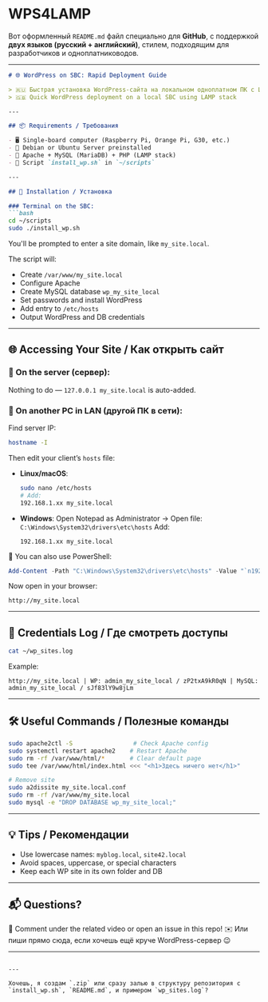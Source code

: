 # WPS4LAMP
Вот оформленный `README.md` файл специально для **GitHub**, с поддержкой **двух языков (русский + английский)**, стилем, подходящим для разработчиков и одноплатниководов.

---

````markdown
# 🌐 WordPress on SBC: Rapid Deployment Guide

> 🇷🇺 Быстрая установка WordPress-сайта на локальном одноплатном ПК с LAMP  
> 🇬🇧 Quick WordPress deployment on a local SBC using LAMP stack

---

## 📦 Requirements / Требования

- 🖥️ Single-board computer (Raspberry Pi, Orange Pi, G30, etc.)
- 🐧 Debian or Ubuntu Server preinstalled
- 🔧 Apache + MySQL (MariaDB) + PHP (LAMP stack)
- 📝 Script `install_wp.sh` in `~/scripts`

---

## 🚀 Installation / Установка

### Terminal on the SBC:
```bash
cd ~/scripts
sudo ./install_wp.sh
````

You'll be prompted to enter a site domain, like `my_site.local`.

The script will:

* Create `/var/www/my_site.local`
* Configure Apache
* Create MySQL database `wp_my_site_local`
* Set passwords and install WordPress
* Add entry to `/etc/hosts`
* Output WordPress and DB credentials

---

## 🌐 Accessing Your Site / Как открыть сайт

### 🔸 On the server (сервер):

Nothing to do — `127.0.0.1 my_site.local` is auto-added.

### 🔹 On another PC in LAN (другой ПК в сети):

Find server IP:

```bash
hostname -I
```

Then edit your client’s `hosts` file:

* **Linux/macOS**:

  ```bash
  sudo nano /etc/hosts
  # Add:
  192.168.1.xx my_site.local
  ```

* **Windows**:
  Open Notepad as Administrator →
  Open file: `C:\Windows\System32\drivers\etc\hosts`
  Add:

  ```
  192.168.1.xx my_site.local
  ```

📌 You can also use PowerShell:

```powershell
Add-Content -Path "C:\Windows\System32\drivers\etc\hosts" -Value "`n192.168.1.xx my_site.local"
```

Now open in your browser:

```
http://my_site.local
```

---

## 🔐 Credentials Log / Где смотреть доступы

```bash
cat ~/wp_sites.log
```

Example:

```
http://my_site.local | WP: admin_my_site_local / zP2txA9kR0qN | MySQL: admin_my_site_local / sJf83lY9w8jLm
```

---

## 🛠️ Useful Commands / Полезные команды

```bash
sudo apache2ctl -S                 # Check Apache config
sudo systemctl restart apache2    # Restart Apache
sudo rm -rf /var/www/html/*       # Clear default page
sudo tee /var/www/html/index.html <<< "<h1>Здесь ничего нет</h1>"

# Remove site
sudo a2dissite my_site.local.conf
sudo rm -rf /var/www/my_site.local
sudo mysql -e "DROP DATABASE wp_my_site_local;"
```

---

## 💡 Tips / Рекомендации

* Use lowercase names: `myblog.local`, `site42.local`
* Avoid spaces, uppercase, or special characters
* Keep each WP site in its own folder and DB

---

## 📬 Questions?

💬 Comment under the related video or open an issue in this repo!
✉️ Или пиши прямо сюда, если хочешь ещё круче WordPress-сервер 😉

---

```

---

Хочешь, я создам `.zip` или сразу залью в структуру репозитория с `install_wp.sh`, `README.md`, и примером `wp_sites.log`?
```
